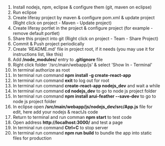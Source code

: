 1) Install nodejs, npm, eclipse & configure them (git, maven on eclipse)<br/>
2) Run eclipse<br/>
3) Create liferay project by maven & configure pom.xml & update project (Right click on project - Maven - Update project)<br/>
4) Create liferay portlet in the project & configure project (for example - remove default portlet)<br/>
5) Share this project into git (Right click on project - Team - Share Project)<br/>
6) Commit & Push project periodically<br/>
7) Create 'README.md' file in project root, if it needs (you may use it for instructions list, like this)<br/>
8) Add <b>/node_modules/</b> entry to <b>.gitignore</b> file<br/>
9) Right click folder '/src/main/webapp/js' &  select 'Show In - Terminal'<br/>
10) In terminal authorize as root<br/>
11) In terminal run command <b>npm install -g create-react-app</b><br/>
12) In terminal run command <b>exit</b> to log out for root<br/>
13) In terminal run command <b>create-react-app nodejs_dev</b> and wait a while<br/>
14) In terminal run command <b>cd nodejs_dev</b> to go to node js project folder<br/>
15) In terminal run command <b>npm install arui-feather --save-dev</b> to go to node js project folder<br/>
16) In eclipse open <b>/src/main/webapp/js/nodejs_dev/src/App.js</b> file for edit, here add your nodejs & reactJs code<br/>
17) Return to terminal and run comman <b>npm start</b> to test code<br/>
18) Open address <b>http://localhost:3000/</b> and test a page<br/>
19) In terminal run command <b>Ctrl+C</b> to stop server<br>
20) In terminal run command <b>npm run build</b> to bundle the app into static files for production<br>